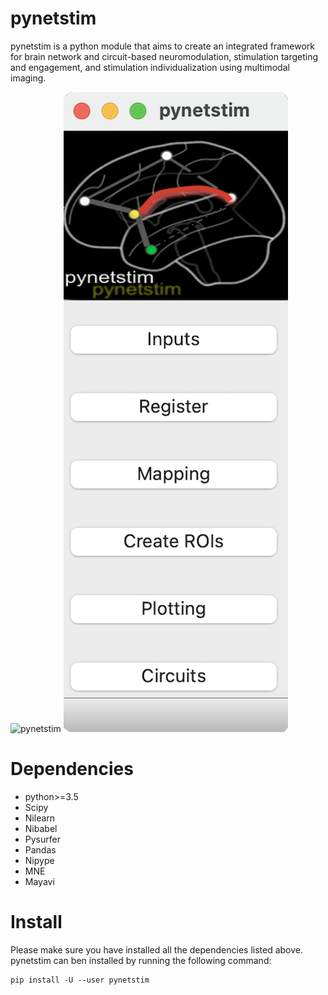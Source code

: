 pynetstim
=========

pynetstim is a python module that aims to create an integrated framework for brain network and circuit-based neuromodulation, stimulation targeting and engagement, and stimulation individualization using multimodal imaging.

![pynetstim](./docs/logo-resized.png)
![pynetstim](./docs/gui.png)
	
Dependencies
=============

- python>=3.5
- Scipy
- Nilearn
- Nibabel
- Pysurfer
- Pandas
- Nipype
- MNE
- Mayavi


Install
========

Please make sure you have installed all the dependencies listed above. pynetstim can ben installed by running the following command: 

```
pip install -U --user pynetstim
```











